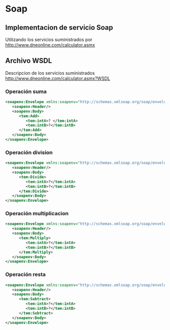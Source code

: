 # Soap

## Implementacion de servicio Soap

Utilizando los servicios suministrados por http://www.dneonline.com/calculator.asmx

## Archivo WSDL

Descripcion de los servicios suministrados http://www.dneonline.com/calculator.asmx?WSDL

### Operación suma

```xml
<soapenv:Envelope xmlns:soapenv="http://schemas.xmlsoap.org/soap/envelope/"xmlns:tem="http://tempuri.org/">
   <soapenv:Header/>
   <soapenv:Body>
      <tem:Add>
         <tem:intA>? </tem:intA>
         <tem:intB>?</tem:intB>
      </tem:Add>
   </soapenv:Body>
</soapenv:Envelope>
```

### Operación division 

```xml
<soapenv:Envelope xmlns:soapenv="http://schemas.xmlsoap.org/soap/envelope/" xmlns:tem="http://tempuri.org/">
   <soapenv:Header/>
   <soapenv:Body>
      <tem:Divide>
         <tem:intA>?</tem:intA>
         <tem:intB>?</tem:intB>
      </tem:Divide>
   </soapenv:Body>
</soapenv:Envelope>
```

### Operación multiplicacion

```xml
<soapenv:Envelope xmlns:soapenv="http://schemas.xmlsoap.org/soap/envelope/" xmlns:tem="http://tempuri.org/">
   <soapenv:Header/>
   <soapenv:Body>
      <tem:Multiply>
         <tem:intA>?</tem:intA>
         <tem:intB>?</tem:intB>
      </tem:Multiply>
   </soapenv:Body>
</soapenv:Envelope>
```

### Operación resta 

```xml
<soapenv:Envelope xmlns:soapenv="http://schemas.xmlsoap.org/soap/envelope/" xmlns:tem="http://tempuri.org/">
   <soapenv:Header/>
   <soapenv:Body>
      <tem:Subtract>
         <tem:intA>?</tem:intA>
         <tem:intB>?</tem:intB>
      </tem:Subtract>
   </soapenv:Body>
</soapenv:Envelope>
```

